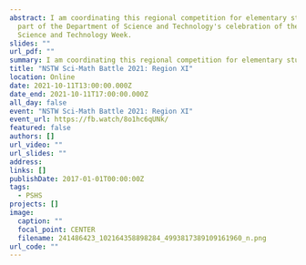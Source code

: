 ```yaml
---
abstract: I am coordinating this regional competition for elementary students as
  part of the Department of Science and Technology's celebration of the National
  Science and Technology Week.
slides: ""
url_pdf: ""
summary: I am coordinating this regional competition for elementary students as part of the Department of Science and Technology's celebration of the National Science and Technology Week.
title: "NSTW Sci-Math Battle 2021: Region XI"
location: Online
date: 2021-10-11T13:00:00.000Z
date_end: 2021-10-11T17:00:00.000Z
all_day: false
event: "NSTW Sci-Math Battle 2021: Region XI"
event_url: https://fb.watch/8o1hc6qUNk/
featured: false
authors: []
url_video: ""
url_slides: ""
address:
links: []
publishDate: 2017-01-01T00:00:00Z
tags:
  - PSHS
projects: []
image:
  caption: ""
  focal_point: CENTER
  filename: 241486423_102164358898284_4993817389109161960_n.png
url_code: ""
---
```


